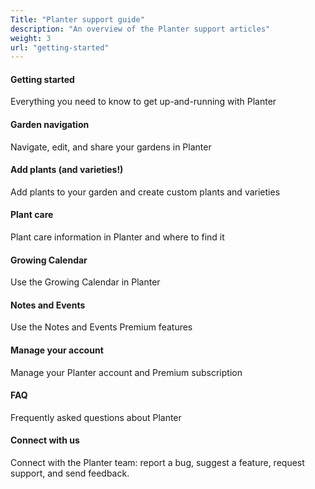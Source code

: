 ```yaml
---
Title: "Planter support guide"
description: "An overview of the Planter support articles"
weight: 3
url: "getting-started"
---
```


#### Getting started

Everything you need to know to get up-and-running with Planter

#### Garden navigation

Navigate, edit, and share your gardens in Planter

#### Add plants (and varieties!)

Add plants to your garden and create custom plants and varieties

#### Plant care

Plant care information in Planter and where to find it

#### Growing Calendar

Use the Growing Calendar in Planter

#### Notes and Events

Use the Notes and Events Premium features

#### Manage your account

Manage your Planter account and Premium subscription

#### FAQ

Frequently asked questions about Planter

#### Connect with us

Connect with the Planter team: report a bug, suggest a feature, request support, and send feedback.

